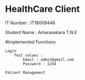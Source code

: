 # HealthCare Client
IT Number : IT18009446

Student Name : Amarasekara T.N.E


#Implemented Functions

	Login
		Test values :
			Email : admin@gmail.com
			Password : 1234
		
	Patient Management

